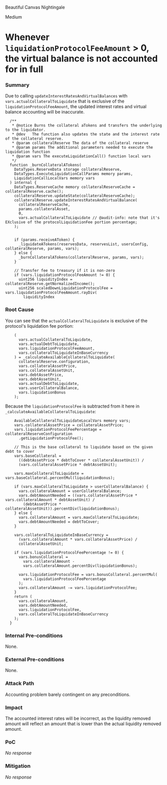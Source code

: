 Beautiful Canvas Nightingale

Medium

# Whenever `liquidationProtocolFeeAmount` > 0, the virtual balance is not accounted for in full

### Summary

Due to calling `updateInterestRatesAndVirtualBalances` with `vars.actualCollateralToLiquidate` that is exclusive of the `liquidationProtocolFeeAmount`, the updated interest rates and virtual balance accounting will be inaccurate.

```solidity
  /**
   * @notice Burns the collateral aTokens and transfers the underlying to the liquidator.
   * @dev   The function also updates the state and the interest rate of the collateral reserve.
   * @param collateralReserve The data of the collateral reserve
   * @param params The additional parameters needed to execute the liquidation function
   * @param vars The executeLiquidationCall() function local vars
   */
  function _burnCollateralATokens(
    DataTypes.ReserveData storage collateralReserve,
    DataTypes.ExecuteLiquidationCallParams memory params,
    LiquidationCallLocalVars memory vars
  ) internal {
    DataTypes.ReserveCache memory collateralReserveCache = collateralReserve.cache();
    collateralReserve.updateState(collateralReserveCache);
    collateralReserve.updateInterestRatesAndVirtualBalance(
      collateralReserveCache,
      params.collateralAsset,
      0,
      vars.actualCollateralToLiquidate // @audit-info: note that it's EXclusive of the protocolLiquidationFee portion percentage;
    );
```


```solidity

    if (params.receiveAToken) {
      _liquidateATokens(reservesData, reservesList, usersConfig, collateralReserve, params, vars);
    } else {
      _burnCollateralATokens(collateralReserve, params, vars);
    }

    // Transfer fee to treasury if it is non-zero
    if (vars.liquidationProtocolFeeAmount != 0) {
      uint256 liquidityIndex = collateralReserve.getNormalizedIncome();
      uint256 scaledDownLiquidationProtocolFee = vars.liquidationProtocolFeeAmount.rayDiv(
        liquidityIndex
```


### Root Cause

You can see that the `actualCollateralToLiquidate` is exclusive of the protocol's liquidation fee portion:
```solidity
    (
      vars.actualCollateralToLiquidate,
      vars.actualDebtToLiquidate,
      vars.liquidationProtocolFeeAmount,
      vars.collateralToLiquidateInBaseCurrency
    ) = _calculateAvailableCollateralToLiquidate(
      collateralReserve.configuration,
      vars.collateralAssetPrice,
      vars.collateralAssetUnit,
      vars.debtAssetPrice,
      vars.debtAssetUnit,
      vars.actualDebtToLiquidate,
      vars.userCollateralBalance,
      vars.liquidationBonus
    );
```

Because the `liquidationProtocolFee` is subtracted from it here in `_calculateAvailableCollateralToLiquidate`:
```solidity
    AvailableCollateralToLiquidateLocalVars memory vars;
    vars.collateralAssetPrice = collateralAssetPrice;
    vars.liquidationProtocolFeePercentage = collateralReserveConfiguration
      .getLiquidationProtocolFee();

    // This is the base collateral to liquidate based on the given debt to cover
    vars.baseCollateral =
      ((debtAssetPrice * debtToCover * collateralAssetUnit)) /
      (vars.collateralAssetPrice * debtAssetUnit);

    vars.maxCollateralToLiquidate = vars.baseCollateral.percentMul(liquidationBonus);

    if (vars.maxCollateralToLiquidate > userCollateralBalance) {
      vars.collateralAmount = userCollateralBalance;
      vars.debtAmountNeeded = ((vars.collateralAssetPrice * vars.collateralAmount * debtAssetUnit) /
        (debtAssetPrice * collateralAssetUnit)).percentDiv(liquidationBonus);
    } else {
      vars.collateralAmount = vars.maxCollateralToLiquidate;
      vars.debtAmountNeeded = debtToCover;
    }

    vars.collateralToLiquidateInBaseCurrency =
      (vars.collateralAmount * vars.collateralAssetPrice) /
      collateralAssetUnit;

    if (vars.liquidationProtocolFeePercentage != 0) {
      vars.bonusCollateral =
        vars.collateralAmount -
        vars.collateralAmount.percentDiv(liquidationBonus);

      vars.liquidationProtocolFee = vars.bonusCollateral.percentMul(
        vars.liquidationProtocolFeePercentage
      );
      vars.collateralAmount -= vars.liquidationProtocolFee;
    }
    return (
      vars.collateralAmount,
      vars.debtAmountNeeded,
      vars.liquidationProtocolFee,
      vars.collateralToLiquidateInBaseCurrency
    );
  }
```

### Internal Pre-conditions

None.

### External Pre-conditions

None.

### Attack Path

Accounting problem barely contingent on any preconditions.

### Impact

The accounted interest rates will be incorrect, as the liquidity removed amount will reflect an amount that is lower than the actual liquidity removed amount.

### PoC

_No response_

### Mitigation

_No response_